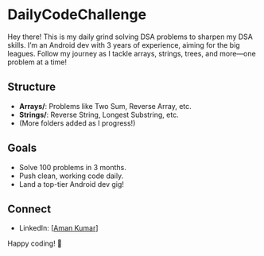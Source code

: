 # DailyCodeChallenge 

Hey there! This is my daily grind solving DSA problems to sharpen my DSA skills. I’m an Android dev with 3 years of experience, aiming for the big leagues. Follow my journey as I tackle arrays, strings, trees, and more—one problem at a time!

## Structure
- **Arrays/**: Problems like Two Sum, Reverse Array, etc.
- **Strings/**: Reverse String, Longest Substring, etc.
- (More folders added as I progress!)

## Goals
- Solve 100 problems in 3 months.
- Push clean, working code daily.
- Land a top-tier Android dev gig!

## Connect
- LinkedIn: [[Aman Kumar](https://www.linkedin.com/in/amanroy3901/)]

Happy coding! 🚀
